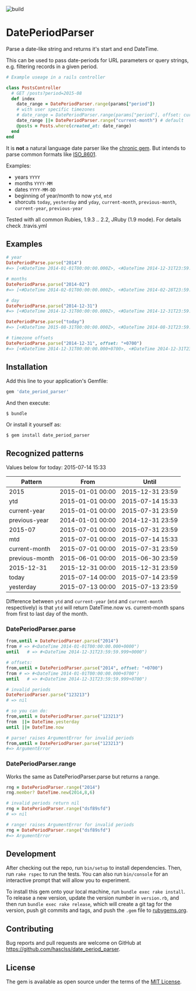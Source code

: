 ![build](https://travis-ci.org/hasclass/date_period_parser.svg?branch=master)

# DatePeriodParser

Parse a date-like string and returns it's start and end DateTime.

This can be used to pass date-periods for URL parameters or query strings, e.g. filtering records in a given period.

```ruby
# Example useage in a rails controller

class PostsController
  # GET /posts?period=2015-08
  def index
    date_range = DatePeriodParser.range(params["period"])
    # with user specific timezones
    # date_range = DatePeriodParser.range(params["period"], offset: current_user.timezone)
    date_range ||= DatePeriodParser.range("current-month") # default
    @posts = Posts.where(created_at: date_range)
  end
end
```

It is **not** a natural language date parser like the [chronic gem](https://github.com/mojombo/chronic). But intends to parse common formats like [ISO_8601](https://en.wikipedia.org/wiki/ISO_8601).

Examples:

* years  `YYYY`
* months `YYYY-MM`
* dates  `YYYY-MM-DD`
* beginning of year/month to now `ytd`, `mtd`
* shorcuts `today`, `yesterday` and `yday`, `current-month`, `previous-month`, `current-year`, `previous-year`


Tested with all common Rubies, 1.9.3 .. 2.2, JRuby (1.9 mode). For details check .travis.yml

## Examples

```ruby
# year
DatePeriodParse.parse("2014")
#=> [<#DateTime 2014-01-01T00:00:00.000Z>, <#DateTime 2014-12-31T23:59:59.999Z>]

# months
DatePeriodParse.parse("2014-02")
#=> [<#DateTime 2014-02-01T00:00:00.000Z>, <#DateTime 2014-02-28T23:59:59.999Z>]

# day
DatePeriodParse.parse("2014-12-31")
#=> [<#DateTime 2014-12-31T00:00:00.000Z>, <#DateTime 2014-12-31T23:59:59.999Z>]

DatePeriodParse.parse("today")
#=> [<#DateTime 2015-08-31T00:00:00.000Z>, <#DateTime 2014-08-31T23:59:59.999Z>]

# timezone offsets
DatePeriodParse.parse("2014-12-31", offset: "+0700")
#=> [<#DateTime 2014-12-31T00:00:00.000+0700>, <#DateTime 2014-12-31T23:59:59.999+0700>]
```

## Installation

Add this line to your application's Gemfile:

```ruby
gem 'date_period_parser'
```

And then execute:

    $ bundle

Or install it yourself as:

    $ gem install date_period_parser

## Recognized patterns

Values below for today: 2015-07-14 15:33

| Pattern            | From             | Until            |
|--------------------|------------------|------------------|
| 2015               | 2015-01-01 00:00 | 2015-12-31 23:59 |
| ytd                | 2015-01-01 00:00 | 2015-07-14 15:33 |
| current-year       | 2015-01-01 00:00 | 2015-07-31 23:59 |
| previous-year      | 2014-01-01 00:00 | 2014-12-31 23:59 |
| 2015-07            | 2015-07-01 00:00 | 2015-07-31 23:59 |
| mtd                | 2015-07-01 00:00 | 2015-07-14 15:33 |
| current-month      | 2015-07-01 00:00 | 2015-07-31 23:59 |
| previous-month     | 2015-06-01 00:00 | 2015-06-30 23:59 |
| 2015-12-31         | 2015-12-31 00:00 | 2015-12-31 23:59 |
| today              | 2015-07-14 00:00 | 2015-07-14 23:59 |
| yesterday          | 2015-07-13 00:00 | 2015-07-13 23:59 |

Difference between `ytd` and `current-year` (`mtd` and `current-month` respectively) is that `ytd` will return DateTime.now vs. current-month spans from first to last day of the month.

### DatePeriodParser.parse

```ruby
from,until = DatePeriodParser.parse("2014")
from # => #<DateTime 2014-01-01T00:00:00.000+0000")
until   # => #<DateTime 2014-12-31T23:59:59.999+0000")

# offsets:
from,until = DatePeriodParser.parse("2014", offset: "+0700")
from # => #<DateTime 2014-01-01T00:00:00.000+0700")
until   # => #<DateTime 2014-12-31T23:59:59.999+0700")

# invalid periods
DatePeriodParser.parse("123213")
# => nil

# so you can do:
from,until = DatePeriodParser.parse("123213")
from  ||= DateTime.yesterday
until ||= DateTime.now

# parse! raises ArgumentError for invalid periods
from,until = DatePeriodParser.parse("123213")
#=> ArgumentError
```

### DatePeriodParser.range

Works the same as DatePeriodParser.parse but returns a range.

```ruby
rng = DatePeriodParser.range("2014")
rng.member? DateTime.new(2014,8,6)

# invalid periods return nil
rng = DatePeriodParser.range("dsf89sfd")
# => nil

# range! raises ArgumentError for invalid periods
rng = DatePeriodParser.range("dsf89sfd")
#=> ArgumentError
```

## Development

After checking out the repo, run `bin/setup` to install dependencies. Then, run `rake rspec` to run the tests. You can also run `bin/console` for an interactive prompt that will allow you to experiment.

To install this gem onto your local machine, run `bundle exec rake install`. To release a new version, update the version number in `version.rb`, and then run `bundle exec rake release`, which will create a git tag for the version, push git commits and tags, and push the `.gem` file to [rubygems.org](https://rubygems.org).

## Contributing

Bug reports and pull requests are welcome on GitHub at https://github.com/hasclss/date_period_parser.


## License

The gem is available as open source under the terms of the [MIT License](http://opensource.org/licenses/MIT).

